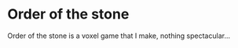 Order of the stone
==================
Order of the stone is a voxel game that I make, nothing spectacular...
